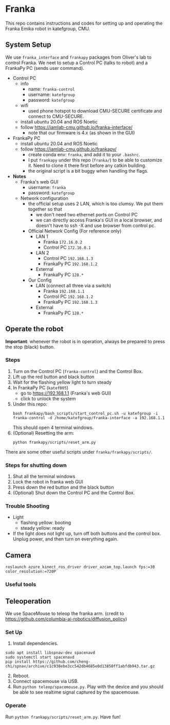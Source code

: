 
# Franka
This repo contains instructions and codes for setting up and operating the Franka Emika robot in katefgroup, CMU.

## System Setup
We use `franka_interface` and `frankapy` packages from Oliver's lab to control Franka. We neet to setup a Control PC (talks to robot) and a FrankaPy PC (sends user command).
- Control PC
    - info
        - name: `franka-control`
        - username: `katefgroup`
        - password: `katefgroup`
    - wifi
        - used phone hotspot to download CMU-SECURE certificate and connect to CMU-SECURE.
    - install ubuntu 20.04 and ROS Noetic
    - follow https://iamlab-cmu.github.io/franka-interface/
        - note that our firmware is 4.x (as shown in the GUI)
- FrankaPy PC
    - install ubuntu 20.04 and ROS Noetic
    - follow https://iamlab-cmu.github.io/frankapy/
        - create conda env: `franka`, and add it to your `.bashrc`.
        - I put `frankapy` under this repo (`franka/`) to be able to customize it. Need to clone it there first before any catkin building.
        - the original script is a bit buggy when handling the flags.
- **Notes**
    - Franka's web GUI
        - username: `franka`
        - password: `katefgroup`
    - Network configuration
        - the official setup uses 2 LAN, which is too clumsy. We put them together so that
            - we don't need two ethernet ports on Control PC
            - we can directly access Franka's GUI in a local browser, and doesn't have to ssh -X and use browser from control pc.
        - Official Network Config (For reference only)
            - LAN 1
                - Franka `172.16.0.2`
                - Control PC `172.16.0.1`
            - LAN 2
                - Control PC `192.168.1.3`
                - FrankaPy PC `192.168.1.2`
            - External
                - FrankaPy PC `128.*`
        - Our Config
            - LAN (connect all three via a switch)
                - Franka `192.168.1.1`
                - Control PC `192.168.1.2`
                - FrankaPy PC `192.168.1.3`
            - External
                - FrankaPy PC `128.*`

## Operate the robot
**Important**: whenever the robot is in operation, always be prepared to press the stop (black) button.

### Steps
1. Turn on the Control PC (`franka-control`) and the Control Box.
2. Lift up the red button and black button
3. Wait for the flashing yellow light to turn steady
3. In FrankaPy PC (`katef005`)
    - go to https://192.168.1.1 (Franka's web GUI)
    - click to unlock the system
4. Under this repo:
    ```
    bash frankapy/bash_scripts/start_control_pc.sh -u katefgroup -i franka-control -d /home/katefgroup/franka-interface -a 192.168.1.1 
    ```
    This should open 4 terminal windows.
5. (Optional) Resetting the arm:
    ```
    python frankapy/scripts/reset_arm.py
    ```
There are some other useful scripts under `franka/frankapy/scripts/`.


### Steps for shutting down
1. Shut all the terminal windows
2. Lock the robot in franka web GUI
3. Press down the red button and the black button
4. (Optional) Shut down the Control PC and the Control Box.

### Trouble Shooting
- Light
    - flashing yellow: booting
    - steady yellow: ready
- If the light does not light up, turn off both buttons and the control box. Unplug power, and then turn on everything again.

## Camera
```
roslaunch azure_kinect_ros_driver driver_azcam_top.launch fps:=30 color_resolution:=720P
```
### Useful tools

## Teleoperation
We use SpaceMouse to teleop the franka arm. (credit to https://github.com/columbia-ai-robotics/diffusion_policy)

### Set Up
1. Install dependencies. 
```
sudo apt install libspnav-dev spacenavd
sudo systemctl start spacenavd
pip install https://github.com/cheng-chi/spnav/archive/c1c938ebe3cc542db4685e0d13850ff1abfdb943.tar.gz
```
2. Reboot.
3. Connect spacemouse via USB.
4. Run `python teleop/spacemouse.py`. Play with the device and you should be able to see realtime signal captured by the spacemouse.

### Operate
Run `python frankapy/scripts/reset_arm.py`. Have fun!
